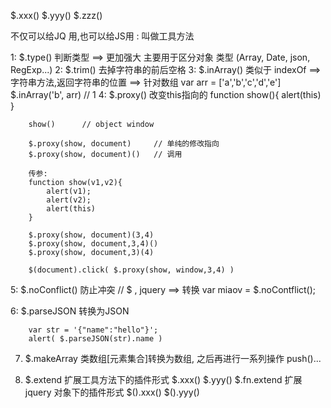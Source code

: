 $.xxx()
$.yyy()
$.zzz()

不仅可以给JQ 用,也可以给JS用 :  叫做工具方法

1:  $.type()        判断类型 ==> 更加强大 主要用于区分对象 类型 (Array, Date, json, RegExp...)
2:  $.trim()        去掉字符串的前后空格
3:  $.inArray()     类似于 indexOf ==> 字符串方法,返回字符串的位置 ==> 针对数组
        var arr = ['a','b','c','d','e']
        $.inArray('b', arr)
        // 1
4:  $.proxy()       改变this指向的
        function show(){
            alert(this)
        }

        show()      // object window

        $.proxy(show, document)     // 单纯的修改指向
        $.proxy(show, document)()   // 调用

        传参:
        function show(v1,v2){
            alert(v1);
            alert(v2);
            alert(this)
        }

        $.proxy(show, document)(3,4)
        $.proxy(show, document,3,4)()
        $.proxy(show, document,3)(4)

        $(document).click( $.proxy(show, window,3,4) )

5:  $.noConflict()      防止冲突
        // $ , jquery ==> 转换
        var miaov = $.noContflict();


6:  $.parseJSON         转换为JSON

        var str = '{"name":"hello"}';
        alert( $.parseJSON(str).name )

7.  $.makeArray         类数组[元素集合]转换为数组, 之后再进行一系列操作 push()...

8.  $.extend            扩展工具方法下的插件形式        $.xxx()     $.yyy()
    $.fn.extend         扩展jquery 对象下的插件形式     $().xxx()     $().yyy()
